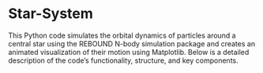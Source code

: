 # Star-System
This Python code simulates the orbital dynamics of particles around a central star using the REBOUND N-body simulation package and creates an animated visualization of their motion using Matplotlib. Below is a detailed description of the code’s functionality, structure, and key components.
